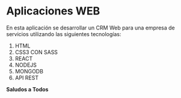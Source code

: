 # Aplicaciones WEB

En esta aplicación se desarrollar un CRM Web para una empresa de servicios utilizando las siguientes tecnologías:

1. HTML 
1. CSS3 CON SASS
1. REACT
1. NODEJS
1. MONGODB
1. API REST

**Saludos a Todos** 